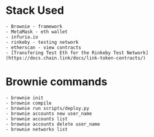 # Stack Used
    - Brownie - framework
    - MetaMask - eth wallet
    - infuria.io
    - rinkeby - testing network
    - etherscan - view contracts
    - [Transfering Test Eth for the Rinkeby Test Network](https://docs.chain.link/docs/link-token-contracts/)

# Brownie commands
    - brownie init
    - brownie compile
    - brownie run scripts/deploy.py
    - brownie accounts new user_name
    - brownie accounts list
    - brownie accounts delete user_name
    - brownie networks list
